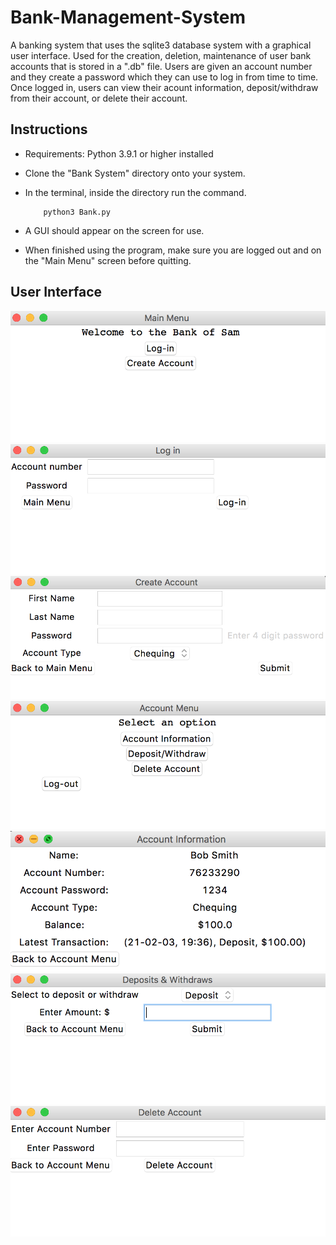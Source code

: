 # Bank-Management-System
A banking system that uses the sqlite3 database system with a graphical user interface. Used for the creation, deletion, maintenance of user bank accounts that is stored in a ".db" file. Users are given an account number and they create a password which they can use to log in from time to time. Once logged in, users can view their acount information, deposit/withdraw from their account, or delete their account.
## Instructions
- Requirements: Python 3.9.1 or higher installed
- Clone the "Bank System" directory onto your system. 
- In the terminal, inside the directory run the command. 

          python3 Bank.py

- A GUI should appear on the screen for use.
- When finished using the program, make sure you are logged out and on the "Main Menu" screen before quitting.

## User Interface
<img src="Images/Main_menu.png"/>
<img src="Images/Log_in.png"/>
<img src="Images/Create_account.png"/>
<img src="Images/Account_menu.png"/>
<img src="Images/Account_information.png"/>
<img src="Images/Deposits_withdraws.png"/>
<img src="Images/Delete_account.png"/>
